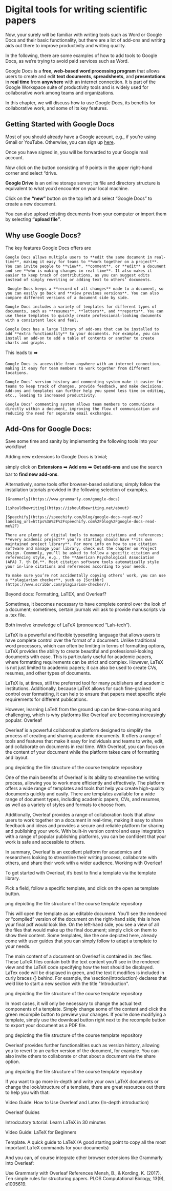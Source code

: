 # Digital tools for writing scientific papers

Now, your surely will be familiar with writing tools such as Word or Google Docs and their basic functionality, but there are a lot of add-ons and writing aids out there to improve productivity and writing quality.

In the following, there are some examples of how to add tools to Google Docs, as we’re trying to avoid paid services such as Word.

Google Docs is a **free, web-based word processing program** that allows users to create and edit **text documents**, **spreadsheets**, and **presentations** in **real time** from **anywhere** with an internet connection. It is part of the Google Workspace suite of productivity tools and is widely used for collaborative work among teams and organizations.

In this chapter, we will discuss how to use Google Docs, its benefits for collaborative work, and some of its key features.

## Getting Started with Google Docs

Most of you should already have a Google account, e.g., if you’re using Gmail or YouTube. Otherwise, you can sign up [here](https://accounts.google.com/signup/v2/webcreateaccount?biz=false&amp;cc=DE&amp;dsh=S872960223%3A1675862064642429&amp;flowEntry=SignUp&amp;flowName=GlifWebSignIn&amp;ifkv=AWnogHeOsfDQDUaGhTa63-AJvPGA1PsSrzVQBUKvuK3l0Yt_absx_RjSbMy-Nz5e6L3ucIpal-ki).

Once you have signed in, you will be forwarded to your Google mail account. 

Now click on the button consisting of 9 points in the upper right-hand corner and select “drive.

**Google Drive** is an online storage server; its file and directory structure is equivalent to what you’d encounter on your local machine. 

Click on the **“new”** button on the top left and select “Google Docs” to create a new document.

You can also upload existing documents from your computer or import them by selecting **“upload file”**.

## Why use Google Docs?

The key features Google Docs offers are

```{dropdown} **Collaborative Editing 👥**
Google Docs allows multiple users to **edit the same document in real-time**, making it easy for teams to **work together on a project**. You can invite people to **view**, **comment**, or **edit** a document and see **who is making changes in real time**. It also makes it easier to keep track of contributions, as you can suggest edits instead of simply rewriting or adding text to others’ documents.
```

```{dropdown} integrated **version history**⏰
 Google Docs keeps a **record of all changes** made to a document, so you can easily go back and **view previous versions**. You can also compare different versions of a document side by side.
```

```{dropdown} **templates** 🖼️
Google Docs includes a variety of templates for different types of documents, such as **resumes**, **letters**, and **reports**. You can use these templates to quickly create professional-looking documents with a consistent look and feel.
```

```{dropdown} **add-ons** ➕
Google Docs has a large library of add-ons that can be installed to add **extra functionality** to your documents. For example, you can install an add-on to add a table of contents or another to create charts and graphs.
```

This leads to ➡️

```{dropdown} increased **accessibility** of your work
Google Docs is accessible from anywhere with an internet connection, making it easy for team members to work together from different locations.
```

```{dropdown} increased **productivity**
Google Docs’ version history and commenting system make it easier for teams to keep track of changes, provide feedback, and make decisions. Add-ons and templates can further help you spend less time on editing, etc., leading to increased productivity.
```

```{dropdown} improved **communication**
Google Docs’ commenting system allows team members to communicate directly within a document, improving the flow of communication and reducing the need for separate email exchanges.
```

## Add-Ons for Google Docs:

Save some time and sanity by implementing the following tools into your workflow!

Adding new extensions to Google Docs is trivial; 

simply click on **Extensions** ➡️ **Add ons** ➡️ **Get add-ons** and use the search bar to **find new add-ons**. 

Alternatively, some tools offer browser-based solutions; simply follow the installation tutorials provided in the following selection of examples.

```{dropdown} Grammar, Spelling, formatting, as well as phrasing
[Grammarly](https://www.grammarly.com/google-docs)
```

```{dropdown} Productivity/Motivation
[ishouldbewriting](https://ishouldbewriting.net/about)
```

```{dropdown} Revisions/Text-to-speech
[Speechify](https://speechify.com/blog/google-docs-read-me/?landing_url=https%3A%2F%2Fspeechify.com%2Fblog%2Fgoogle-docs-read-me%2F)
```

```{dropdown} Managing References/Citations
There are plenty of digital tools to manage citations and references; **every academic project** you’re starting should have **its own maintained project library**. For more info on how to use citation software and manage your library, check out the chapter on Project design. Commonly, you’ll be asked to follow a specific citation and referencing style, e.g., the **American Psychological Association (APA) 7. th Ed.**. Most citation software tools automatically style your in-line citations and references according to your needs.
```

```{dropdown} Plagiarism checker
To make sure you’re not accidentally copying others’ work, you can use a **plagiarism checker**, such as [Scribbr](https://www.scribbr.com/plagiarism-checker/).
```

Beyond docs: Formatting, LaTEX, and Overleaf?

Sometimes, it becomes necessary to have complete control over the look of a document; sometimes, certain journals will ask to provide manuscripts via a .tex file.

Both involve knowledge of LaTeX (pronounced “Lah-tech”).

LaTeX is a powerful and flexible typesetting language that allows users to have complete control over the format of a document. Unlike traditional word processors, which can often be limiting in terms of formatting options, LaTeX provides the ability to create beautiful and professional-looking documents with ease. This is particularly useful for academic papers, where formatting requirements can be strict and complex. However, LaTeX is not just limited to academic papers; it can also be used to create CVs, resumes, and other types of documents.

LaTeX is, at times, still the preferred tool for many publishers and academic institutions. Additionally, because LaTeX allows for such fine-grained control over formatting, it can help to ensure that papers meet specific style requirements for different publications.

However, learning LaTeX from the ground up can be time-consuming and challenging, which is why platforms like Overleaf are becoming increasingly popular.
Overleaf

Overleaf is a powerful collaborative platform designed to simplify the process of creating and sharing academic documents. It offers a range of tools and features that make it easy for individuals and teams to write, edit, and collaborate on documents in real time. With Overleaf, you can focus on the content of your document while the platform takes care of formatting and layout.

png depicting the file structure of the course template repository

One of the main benefits of Overleaf is its ability to streamline the writing process, allowing you to work more efficiently and effectively. The platform offers a wide range of templates and tools that help you create high-quality documents quickly and easily. There are templates available for a wide range of document types, including academic papers, CVs, and resumes, as well as a variety of styles and formats to choose from.

Additionally, Overleaf provides a range of collaboration tools that allow users to work together on a document in real-time, making it easy to share feedback and ideas and provides a secure and reliable platform for sharing and publishing your work. With built-in version control and easy integration with a range of popular publishing platforms, you can be confident that your work is safe and accessible to others.

In summary, Overleaf is an excellent platform for academics and researchers looking to streamline their writing process, collaborate with others, and share their work with a wider audience.
Working with Overleaf

To get started with Overleaf, it’s best to find a template via the template library.

Pick a field, follow a specific template, and click on the open as template button.

png depicting the file structure of the course template repository

This will open the template as an editable document. You’ll see the rendered or “compiled” version of the document on the right-hand side; this is how your final pdf would look like. On the left-hand side, you see a view of all the files that would make up the final document; simply click on them to show their content. Some templates, like the one depicted here, already come with user guides that you can simply follow to adapt a template to your needs.

The main content of a document on Overleaf is contained in .tex files. These LaTeX files contain both the text content you’ll see in the rendered view and the LaTeX code specifying how the text should be displayed. LaTex code will be displayed in green, and the text it modifies is included in curly braces {} behind. For example, the \section{Introduction} declares that we’d like to start a new section with the title "Introduction".

png depicting the file structure of the course template repository

In most cases, it will only be necessary to change the actual text components of a template. Simply change some of the content and click the green recompile button to preview your changes. If you’re done modifying a template, simply use the download button right next to the recompile button to export your document as a PDF file.

png depicting the file structure of the course template repository

Overleaf provides further functionalities such as version history, allowing you to revert to an earlier version of the document, for example. You can also invite others to collaborate or chat about a document via the share option.

png depicting the file structure of the course template repository

If you want to go more in-depth and write your own LaTeX documents or change the look/structure of a template, there are great resources out there to help you with that:

Video Guide: How to Use Overleaf and Latex (In-depth introduction)

Overleaf Guides

Introdcutory tutorial: Learn LaTeX in 30 minutes

Video Guide: LaTeX for Beginners

Template. A quick guide to LaTeX (A good starting point to copy all the most important LaTeX commands for your documents)

And you can, of course integrate other browser extensions like Grammarly into Overleaf:

Use Grammarly with Overleaf
References
Mensh, B., & Kording, K. (2017). Ten simple rules for structuring papers. PLOS Computational Biology, 13(9), e1005619.
